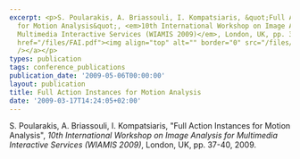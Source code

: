 ```yaml
---
excerpt: <p>S. Poularakis, A. Briassouli, I. Kompatsiaris, &quot;Full Action Instances
  for Motion Analysis&quot;, <em>10th International Workshop on Image Analysis for
  Multimedia Interactive Services (WIAMIS 2009)</em>, London, UK, pp. 37-40, 2009.<a
  href="/files/FAI.pdf"><img align="top" alt="" border="0" src="/files/pdf/pdf.png"
  /></a></p>
types: publication
tags: conference_publications
publication_date: '2009-05-06T00:00:00'
layout: publication
title: Full Action Instances for Motion Analysis
date: '2009-03-17T14:24:05+02:00'
---
```

<p>S. Poularakis, A. Briassouli, I. Kompatsiaris, &quot;Full Action Instances for Motion Analysis&quot;, <em>10th International Workshop on Image Analysis for Multimedia Interactive Services (WIAMIS 2009)</em>, London, UK, pp. 37-40, 2009.<a href="/files/FAI.pdf"><img align="top" alt="" border="0" src="/files/pdf/pdf.png" /></a></p>

